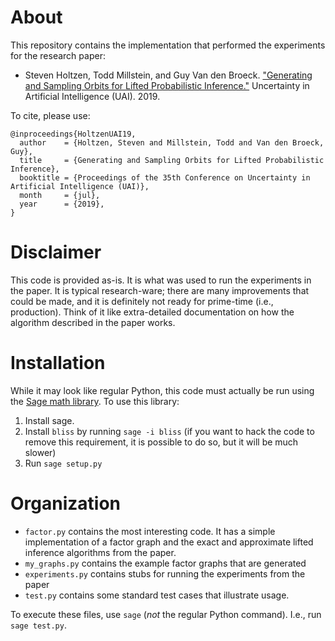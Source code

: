 # About

This repository contains the implementation that performed the experiments for the 
research paper:

* Steven Holtzen, Todd Millstein, and Guy Van den Broeck. ["Generating and
  Sampling Orbits for Lifted Probabilistic
  Inference."](https://arxiv.org/abs/1903.04672) Uncertainty in Artificial
  Intelligence (UAI). 2019.

To cite, please use:

```
@inproceedings{HoltzenUAI19,
  author    = {Holtzen, Steven and Millstein, Todd and Van den Broeck, Guy},
  title     = {Generating and Sampling Orbits for Lifted Probabilistic Inference},
  booktitle = {Proceedings of the 35th Conference on Uncertainty in Artificial Intelligence (UAI)},
  month     = {jul},
  year      = {2019},
}
```

# Disclaimer

This code is provided as-is. It is what was used to run the experiments in the
paper. It is typical research-ware; there are many improvements that could be
made, and it is definitely not ready for prime-time (i.e., production). Think of
it like extra-detailed documentation on how the algorithm described in the paper
works.

# Installation

While it may look like regular Python, this code must actually be run
using the [Sage math library](https://www.sagemath.org/library.html). 
To use this library:

1. Install sage.
2. Install `bliss` by running `sage -i bliss` (if you want to hack the code to
   remove this requirement, it is possible to do so, but it will be much slower)
3. Run `sage setup.py`

# Organization

* `factor.py` contains the most interesting code. It has a simple implementation of 
  a factor graph and the exact and approximate lifted inference algorithms
  from the paper.
* `my_graphs.py` contains the example factor graphs that are generated
* `experiments.py` contains stubs for running the experiments from the paper
* `test.py` contains some standard test cases that illustrate usage.

To execute these files, use `sage` (*not* the regular Python command). I.e.,
run `sage test.py`. 

